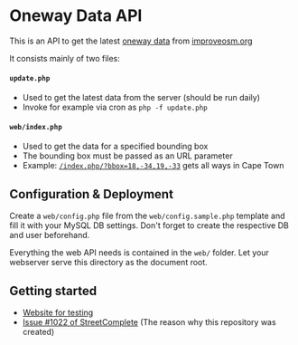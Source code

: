 # Oneway Data API

This is an API to get the latest [oneway data](https://missingroads.skobbler.net/dumps/OneWays/) from [improveosm.org](https://improveosm.org)

It consists mainly of two files:

#### `update.php`
- Used to get the latest data from the server (should be run daily)
- Invoke for example via cron as `php -f update.php`

#### `web/index.php`
- Used to get the data for a specified bounding box
- The bounding box must be passed as an URL parameter
- Example: [`/index.php/?bbox=18,-34,19,-33`](https://ent8r.lima-city.de/oneway-data-api/index.php?bbox=18,-34,19,-33) gets all ways in Cape Town

## Configuration & Deployment

Create a `web/config.php` file from the `web/config.sample.php` template and fill it with your MySQL DB settings. Don't forget to create the respective DB and user beforehand.

Everything the web API needs is contained in the `web/` folder. Let your webserver serve this directory as the document root.

## Getting started

* [Website for testing](https://ent8r.lima-city.de/oneway-data-api/)
* [Issue #1022 of StreetComplete](https://github.com/westnordost/StreetComplete/issues/1022) (The reason why this repository was created)

